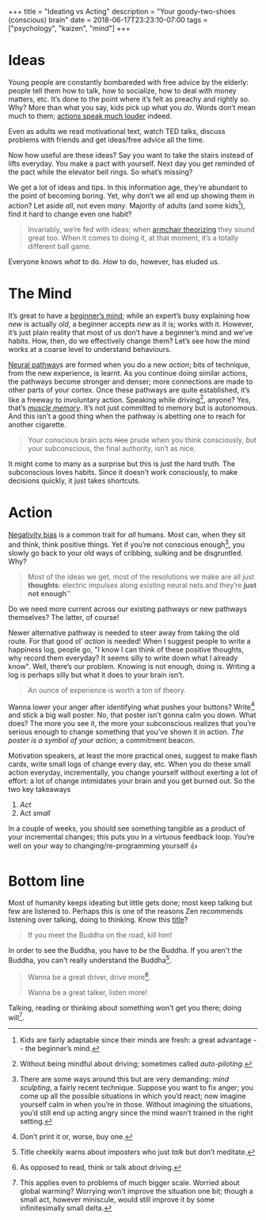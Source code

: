 +++
title = "Ideating vs Acting"
description = "Your goody-two-shoes (conscious) brain"
date = 2018-06-17T23:23:10-07:00
tags = ["psychology", "kaizen", "mind"]
+++

# Ideas

Young people are constantly bombareded with free advice by the elderly: people tell them how to talk, how to socialize, how to deal with money matters, etc.  It’s done to the point where it’s felt as preachy and rightly so.  Why?  More than what you say, kids pick up what you _do_.  Words don’t mean much to them; [actions speak much louder][AJCronin] indeed.

Even as adults we read motivational text, watch TED talks, discuss problems with friends and get ideas/free advice all the time.

Now how useful are these ideas?  Say you want to take the stairs instead of lifts everyday.  You make a pact with yourself.  Next day you get reminded of the pact while the elevator bell rings.  So what’s missing?

We get a lot of ideas and tips.  In this information age, they’re abundant to the point of becoming boring.  Yet, why don’t we all end up showing them in action?  Let aside _all_, not even _many_.  Majority of adults (and some kids[^1]), find it hard to change even one habit?

> Invariably, we’re fed with ideas; when [armchair theorizing][] they sound great too.  When it comes to doing it, at that moment, it’s a totally different ball game.

Everyone knows _what_ to do.  _How_ to do, however, has eluded us.

[AJCronin]: https://en.wiktionary.org/wiki/actions_speak_louder_than_words
[armchair theorizing]: https://en.wikipedia.org/wiki/Armchair_theorizing

# The Mind

It’s great to have a [beginner’s mind][]; while an expert’s busy explaining how _new_ is actually _old_, a beginner accepts _new_ as it is; works with it.  However, it’s just plain reality that most of us don’t have a beginner’s mind and we’ve habits.  How, then, do we effectively change them?  Let’s see how the mind works at a coarse level to understand behaviours.

[Neural pathway][]s are formed when you do a new _action_; bits of technique, from the new experience, is learnt.  As you continue doing similar actions, the pathways become stronger and denser; more connections are made to other parts of your cortex.  Once these pathways are quite established, it’s like a freeway to involuntary action.  Speaking while driving[^2], anyone?  Yes, that’s _[muscle memory][]_.  It’s not just committed to memory but is autonomous.  And this isn’t a good thing when the pathway is abetting one to reach for another cigarette.

> Your conscious brain acts ~~nice~~ prude when you think consciously, _but_ your subconscious, the final authority, isn’t as nice.

It might come to many as a surprise but this is just the hard truth.  The subconscious loves habits.  Since it doesn’t work consciously, to make decisions quickly, it just takes shortcuts.

# Action

[Negativity bias][] is a common trait for _all_ humans.  Most can, when they sit and think, think positive things.  Yet if you’re not conscious enough[^3], you slowly go back to your old ways of cribbing, sulking and be disgruntled.  Why?

> Most of the ideas we get, most of the resolutions we make are all just **thoughts**: electric impulses along existing neural nets and they’re **just not enough**™

Do we need more current across our existing pathways or new pathways themselves?  The latter, of course!

Newer alternative pathway is needed to steer away from taking the old route.  For that good ol’ _action_ is needed!  When I suggest people to write a happiness log, people go, "I know I can think of these positive thoughts, why record them everyday?  It seems silly to write down what I already know".  Well, there’s our problem.  Knowing is not enough, doing is.  Writing a log is perhaps silly but what it does to your brain isn’t.

> An ounce of experience is worth a ton of theory.

Wanna lower your anger after identifying what pushes your buttons?  Write[^4] and stick a big wall poster.  No, that poster isn’t gonna calm you down.  What does?  The more you see it, the more your subconscious realizes that you’re serious enough to change something that you’ve shown it in action.  _The poster is a symbol of your action_; a commitment beacon.

Motivation speakers, at least the more practical ones, suggest to make flash cards, write small logs of change every day, etc.  When you do these small action everyday, incrementally, you change yourself without exerting a lot of effort: a lot of change intimidates your brain and you get burned out.  So the two key takeaways

1. _Act_
2. Act _small_

In a couple of weeks, you should see something tangible as a product of your incremental changes; this puts you in a virtuous feedback loop.  You’re well on your way to changing/re-programming yourself 👍

# Bottom line

Most of humanity keeps ideating but little gets done; most keep talking but few are listened to.  Perhaps this is one of the reasons Zen recommends listening over talking, doing to thinking.  Know this [title](https://www.quora.com/What-does-if-you-meet-the-Buddha-on-the-road-kill-him-mean)?

> If you meet the Buddha on the road, kill him!

In order to see the Buddha, you have to _be_ the Buddha.  If you aren't the Buddha, you can't really understand the Buddha[^5].

> Wanna be a great driver, drive more[^6].
>
> Wanna be a great talker, listen more!

Talking, reading or thinking about something won’t get you there; doing will[^7].

[^1]: Kids are fairly adaptable since their minds are fresh: a great advantage -- the beginner’s mind.

[^2]: Without being mindful about driving; sometimes called _auto-piloting_.

[^3]: There are some ways around this but are very demanding: _mind sculpting_, a fairly recent technique.  Suppose you want to fix anger; you come up all the possible situations in which you’d react; now imagine yourself calm in when you’re in those.  Without imagining the situations, you’d still end up acting angry since the mind wasn’t trained in the right setting.

[^4]: Don’t print it or, worse, buy one.
[^5]: Title cheekily warns about imposters who just _talk_ but don’t meditate.
[^6]: As opposed to read, think or talk about driving.
[^7]: This applies even to problems of much bigger scale.  Worried about global warming?  Worrying won’t improve the situation one bit; though a small act, however miniscule, would still improve it by some infinitesimally small delta.

[beginner’s mind]: https://en.wikipedia.org/wiki/Shoshin
[Neural pathway]: https://en.wikipedia.org/wiki/Neural_pathway
[muscle memory]: https://en.wikipedia.org/wiki/Muscle_memory
[Negativity bias]: https://en.wikipedia.org/wiki/Negativity_bias
